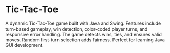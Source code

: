 # Tic-Tac-Toe
A dynamic Tic-Tac-Toe game built with Java and Swing. Features include turn-based gameplay, win detection, color-coded player turns, and responsive error handling. The game detects wins, ties, and ensures valid moves. Random first-turn selection adds fairness. Perfect for learning Java GUI development.
